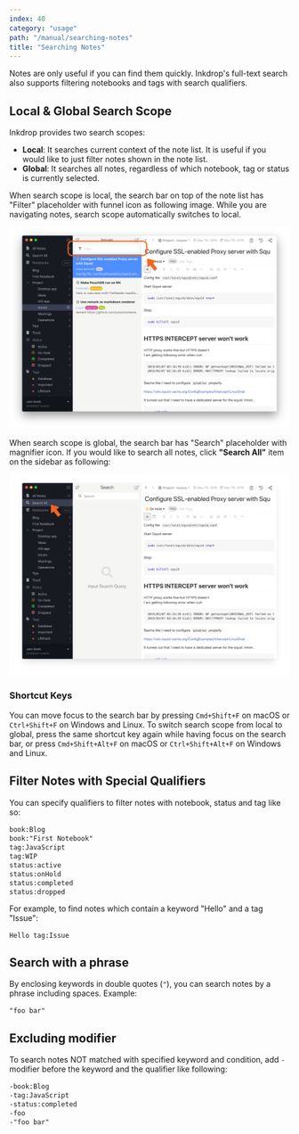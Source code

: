 ```yaml
---
index: 40
category: "usage"
path: "/manual/searching-notes"
title: "Searching Notes"
---
```


Notes are only useful if you can find them quickly. Inkdrop's full-text search also supports filtering notebooks and tags with search qualifiers.

## Local & Global Search Scope

Inkdrop provides two search scopes:

* **Local**: It searches current context of the note list. It is useful if you would like to just filter notes shown in the note list.
* **Global**: It searches all notes, regardless of which notebook, tag or status is currently selected.

When search scope is local, the search bar on top of the note list has "Filter" placeholder with funnel icon as following image.
While you are navigating notes, search scope automatically switches to local.

![Search Bar](./searching-notes_search-bar-local.png)

When search scope is global, the search bar has "Search" placeholder with magnifier icon.
If you would like to search all notes, click **"Search All"** item on the sidebar as following:

![Search Bar Global](./searching-notes_search-bar-global.png)

### Shortcut Keys

You can move focus to the search bar by pressing `Cmd+Shift+F` on macOS or `Ctrl+Shift+F` on Windows and Linux.
To switch search scope from local to global, press the same shortcut key again while having focus on the search bar, or press `Cmd+Shift+Alt+F` on macOS or `Ctrl+Shift+Alt+F` on Windows and Linux.

## Filter Notes with Special Qualifiers

You can specify qualifiers to filter notes with notebook, status and tag like so:

```
book:Blog
book:"First Notebook"
tag:JavaScript
tag:WIP
status:active
status:onHold
status:completed
status:dropped
```

For example, to find notes which contain a keyword "Hello" and a tag "Issue":

```
Hello tag:Issue
```

## Search with a phrase

By enclosing keywords in double quotes (`"`), you can search notes by a phrase including spaces.
Example:

```
"foo bar"
```

## Excluding modifier

To search notes NOT matched with specified keyword and condition, add `-` modifier before the keyword and the qualifier like following:

```
-book:Blog
-tag:JavaScript
-status:completed
-foo
-"foo bar"
```
